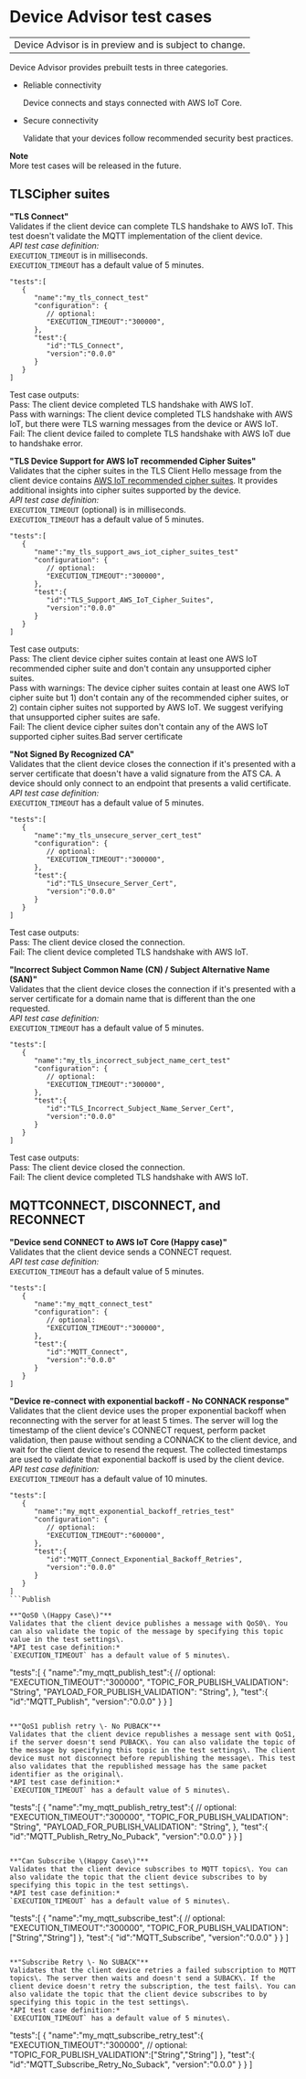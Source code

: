 # Device Advisor test cases<a name="device-advisor-tests"></a>


|  | 
| --- |
| Device Advisor is in preview and is subject to change\. | 

Device Advisor provides prebuilt tests in three categories\.
+ Reliable connectivity

  Device connects and stays connected with AWS IoT Core\.
+ Secure connectivity

  Validate that your devices follow recommended security best practices\.

**Note**  
More test cases will be released in the future\.

## TLS<a name="device-advisor-tests-tls"></a>Cipher suites

**"TLS Connect"**  
Validates if the client device can complete TLS handshake to AWS IoT\. This test doesn't validate the MQTT implementation of the client device\.  
*API test case definition:*  
`EXECUTION_TIMEOUT` is in milliseconds\.  
`EXECUTION_TIMEOUT` has a default value of 5 minutes\.

```
"tests":[
   {
      "name":"my_tls_connect_test"
      "configuration": {
         // optional:
         "EXECUTION_TIMEOUT":"300000",
      },
      "test":{
         "id":"TLS_Connect",
         "version":"0.0.0"
      }
   }
]
```
Test case outputs:  
Pass: The client device completed TLS handshake with AWS IoT\.  
Pass with warnings: The client device completed TLS handshake with AWS IoT, but there were TLS warning messages from the device or AWS IoT\.  
Fail: The client device failed to complete TLS handshake with AWS IoT due to handshake error\.

**"TLS Device Support for AWS IoT recommended Cipher Suites"**  
Validates that the cipher suites in the TLS Client Hello message from the client device contains [AWS IoT recommended cipher suites](transport-security.md)\. It provides additional insights into cipher suites supported by the device\.  
*API test case definition:*  
`EXECUTION_TIMEOUT` \(optional\) is in milliseconds\.  
`EXECUTION_TIMEOUT` has a default value of 5 minutes\.

```
"tests":[
   {
      "name":"my_tls_support_aws_iot_cipher_suites_test"
      "configuration": {
         // optional:
         "EXECUTION_TIMEOUT":"300000",
      },
      "test":{
         "id":"TLS_Support_AWS_IoT_Cipher_Suites",
         "version":"0.0.0"
      }
   }
]
```
Test case outputs:  
Pass: The client device cipher suites contain at least one AWS IoT recommended cipher suite and don't contain any unsupported cipher suites\.  
Pass with warnings: The device cipher suites contain at least one AWS IoT cipher suite but 1\) don't contain any of the recommended cipher suites, or 2\) contain cipher suites not supported by AWS IoT\. We suggest verifying that unsupported cipher suites are safe\.   
Fail: The client device cipher suites don't contain any of the AWS IoT supported cipher suites\.Bad server certificate

**"Not Signed By Recognized CA"**  
Validates that the client device closes the connection if it's presented with a server certificate that doesn't have a valid signature from the ATS CA\. A device should only connect to an endpoint that presents a valid certificate\.  
*API test case definition:*  
`EXECUTION_TIMEOUT` has a default value of 5 minutes\.

```
"tests":[
   {
      "name":"my_tls_unsecure_server_cert_test"
      "configuration": {
         // optional:
         "EXECUTION_TIMEOUT":"300000",
      },
      "test":{
         "id":"TLS_Unsecure_Server_Cert",
         "version":"0.0.0"
      }
   }
]
```
Test case outputs:  
Pass: The client device closed the connection\.  
Fail: The client device completed TLS handshake with AWS IoT\.

**"Incorrect Subject Common Name \(CN\) / Subject Alternative Name \(SAN\)"**  
Validates that the client device closes the connection if it's presented with a server certificate for a domain name that is different than the one requested\.  
*API test case definition:*  
`EXECUTION_TIMEOUT` has a default value of 5 minutes\.

```
"tests":[
   {
      "name":"my_tls_incorrect_subject_name_cert_test"
      "configuration": {
         // optional:
         "EXECUTION_TIMEOUT":"300000",
      },
      "test":{
         "id":"TLS_Incorrect_Subject_Name_Server_Cert",
         "version":"0.0.0"
      }
   }
]
```
Test case outputs:  
Pass: The client device closed the connection\.  
Fail: The client device completed TLS handshake with AWS IoT\.

## MQTT<a name="device-advisor-tests-mqtt"></a>CONNECT, DISCONNECT, and RECONNECT

**"Device send CONNECT to AWS IoT Core \(Happy case\)"**  
Validates that the client device sends a CONNECT request\.   
*API test case definition:*  
`EXECUTION_TIMEOUT` has a default value of 5 minutes\.

```
"tests":[
   {
      "name":"my_mqtt_connect_test"
      "configuration": {
         // optional:
         "EXECUTION_TIMEOUT":"300000",
      },
      "test":{
         "id":"MQTT_Connect",
         "version":"0.0.0"
      }
   }
]
```

**"Device re\-connect with exponential backoff \- No CONNACK response"**  
Validates that the client device uses the proper exponential backoff when reconnecting with the server for at least 5 times\. The server will log the timestamp of the client device's CONNECT request, perform packet validation, then pause without sending a CONNACK to the client device, and wait for the client device to resend the request\. The collected timestamps are used to validate that exponential backoff is used by the client device\.   
*API test case definition:*  
`EXECUTION_TIMEOUT` has a default value of 10 minutes\.

```
"tests":[
   {
      "name":"my_mqtt_exponential_backoff_retries_test"
      "configuration": {
         // optional:
         "EXECUTION_TIMEOUT":"600000",
      },
      "test":{
         "id":"MQTT_Connect_Exponential_Backoff_Retries",
         "version":"0.0.0"
      }
   }
]
```Publish

**"QoS0 \(Happy Case\)"**  
Validates that the client device publishes a message with QoS0\. You can also validate the topic of the message by specifying this topic value in the test settings\.  
*API test case definition:*  
`EXECUTION_TIMEOUT` has a default value of 5 minutes\.

```
"tests":[
   {
      "name":"my_mqtt_publish_test":{
         // optional:
         "EXECUTION_TIMEOUT":"300000",
         "TOPIC_FOR_PUBLISH_VALIDATION": "String",
         "PAYLOAD_FOR_PUBLISH_VALIDATION": "String",
      },
      "test":{
         "id":"MQTT_Publish",
         "version":"0.0.0"
      }
   }
]
```

**"QoS1 publish retry \- No PUBACK"**  
Validates that the client device republishes a message sent with QoS1, if the server doesn't send PUBACK\. You can also validate the topic of the message by specifying this topic in the test settings\. The client device must not disconnect before republishing the message\. This test also validates that the republished message has the same packet identifier as the original\.  
*API test case definition:*  
`EXECUTION_TIMEOUT` has a default value of 5 minutes\.

```
"tests":[
   {
      "name":"my_mqtt_publish_retry_test":{
         // optional:
         "EXECUTION_TIMEOUT":"300000",
         "TOPIC_FOR_PUBLISH_VALIDATION": "String",
         "PAYLOAD_FOR_PUBLISH_VALIDATION": "String",
      },
      "test":{
         "id":"MQTT_Publish_Retry_No_Puback",
         "version":"0.0.0"
      }
   }
]
```Subscribe

**"Can Subscribe \(Happy Case\)"**  
Validates that the client device subscribes to MQTT topics\. You can also validate the topic that the client device subscribes to by specifying this topic in the test settings\.   
*API test case definition:*  
`EXECUTION_TIMEOUT` has a default value of 5 minutes\.

```
"tests":[
   {
      "name":"my_mqtt_subscribe_test":{
         // optional:
         "EXECUTION_TIMEOUT":"300000",
         "TOPIC_FOR_PUBLISH_VALIDATION":["String","String"]
      },
      "test":{
         "id":"MQTT_Subscribe",
         "version":"0.0.0"
      }
   }
]
```

**"Subscribe Retry \- No SUBACK"**  
Validates that the client device retries a failed subscription to MQTT topics\. The server then waits and doesn't send a SUBACK\. If the client device doesn't retry the subscription, the test fails\. You can also validate the topic that the client device subscribes to by specifying this topic in the test settings\.   
*API test case definition:*  
`EXECUTION_TIMEOUT` has a default value of 5 minutes\.

```
"tests":[
   {
      "name":"my_mqtt_subscribe_retry_test":{
         "EXECUTION_TIMEOUT":"300000",
         // optional:
         "TOPIC_FOR_PUBLISH_VALIDATION":["String","String"]
      },
      "test":{
         "id":"MQTT_Subscribe_Retry_No_Suback",
         "version":"0.0.0"
      }
   }
]
```
